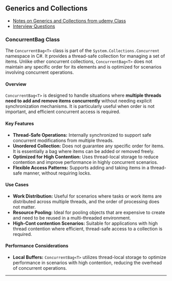 
## Generics and Collections

 - [Notes on Generics and Collections from udemy Class](https://drive.google.com/open?id=1pT4TfvI1zl1K0vvmDTW4sLEyl0PiLPzL&usp=drive_fs)
 - [Interview Questions](https://drive.google.com/file/d/1pl4j-5QLFRMC0auB97fqZ2E2DPyMvExD/view)
 


 

### ConcurrentBag<T> Class
The `ConcurrentBag<T>` class is part of the `System.Collections.Concurrent` namespace in C#. It provides a thread-safe collection for managing a set of items. Unlike other concurrent collections, `ConcurrentBag<T>` does not maintain any specific order for its elements and is optimized for scenarios involving concurrent operations.



#### Overview

`ConcurrentBag<T>` is designed to handle situations where **multiple threads need to add and remove items concurrently** without needing explicit synchronization mechanisms. It is particularly useful when order is not important, and efficient concurrent access is required.

#### Key Features

- **Thread-Safe Operations:** Internally synchronized to support safe concurrent modifications from multiple threads.
- **Unordered Collection:** Does not guarantee any specific order for items. It is essentially a bag where items can be added or removed freely.
- **Optimized for High Contention:** Uses thread-local storage to reduce contention and improve performance in highly concurrent scenarios.
- **Flexible Access Patterns:** Supports adding and taking items in a thread-safe manner, without requiring locks.


#### Use Cases

- **Work Distribution:** Useful for scenarios where tasks or work items are distributed across multiple threads, and the order of processing does not matter.
- **Resource Pooling:** Ideal for pooling objects that are expensive to create and need to be reused in a multi-threaded environment.
- **High-Cont contention Scenarios:** Suitable for applications with high thread contention where efficient, thread-safe access to a collection is required.

#### Performance Considerations

- **Local Buffers:** `ConcurrentBag<T>` utilizes thread-local storage to optimize performance in scenarios with high contention, reducing the overhead of concurrent operations.


---